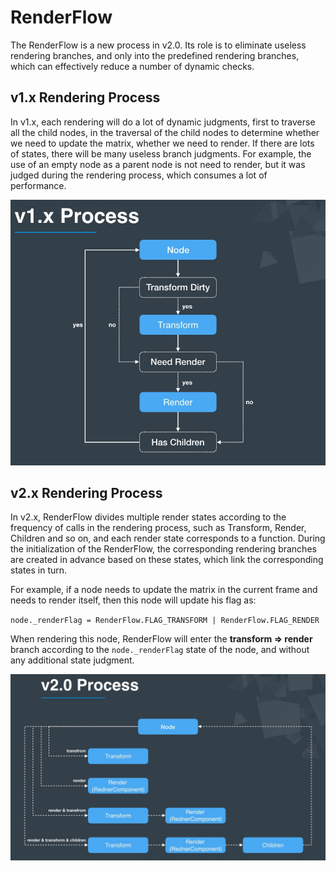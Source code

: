 # RenderFlow

The RenderFlow is a new process in v2.0. Its role is to eliminate useless rendering branches, and only into the predefined rendering branches, which can effectively reduce a number of dynamic checks.

## v1.x Rendering Process

In v1.x, each rendering will do a lot of dynamic judgments, first to traverse all the child nodes, in the traversal of the child nodes to determine whether we need to update the matrix, whether we need to render. If there are lots of states, there will be many useless branch judgments. For example, the use of an empty node as a parent node is not need to render, but it was judged during the rendering process, which consumes a lot of performance.

![v1.x process](./render-flow/render-flow-1.png)

## v2.x Rendering Process

In v2.x, RenderFlow divides multiple render states according to the frequency of calls in the rendering process, such as Transform, Render, Children and so on, and each render state corresponds to a function. During the initialization of the RenderFlow, the corresponding rendering branches are created in advance based on these states, which link the corresponding states in turn.

For example, if a node needs to update the matrix in the current frame and needs to render itself, then this node will update his flag as:

`node._renderFlag = RenderFlow.FLAG_TRANSFORM | RenderFlow.FLAG_RENDER`

When rendering this node, RenderFlow will enter the **transform => render** branch according to the `node._renderFlag` state of the node, and without any additional state judgment.

![v2.x process](./render-flow/render-flow-2.png)